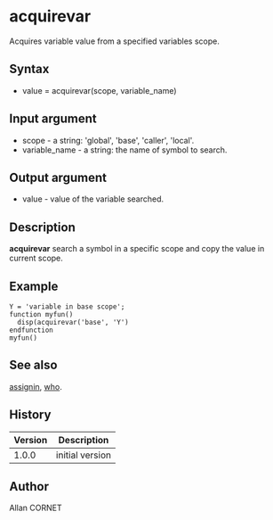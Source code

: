 

# acquirevar

Acquires variable value from a specified variables scope.

## Syntax

- value = acquirevar(scope, variable_name)

## Input argument

 - scope - a string: 'global', 'base', 'caller', 'local'.
 - variable_name - a string: the name of symbol to search.

## Output argument

 - value - value of the variable searched.

## Description


  <p><b>acquirevar</b> search a symbol in a specific scope and copy the value in current scope.</p>


## Example

```Nelson
Y = 'variable in base scope';
function myfun()
  disp(acquirevar('base', 'Y')
endfunction
myfun()
```

## See also

[assignin](assignin.md), [who](who.md).
## History

|Version|Description|
|------|------|
|1.0.0|initial version|


## Author

Allan CORNET



